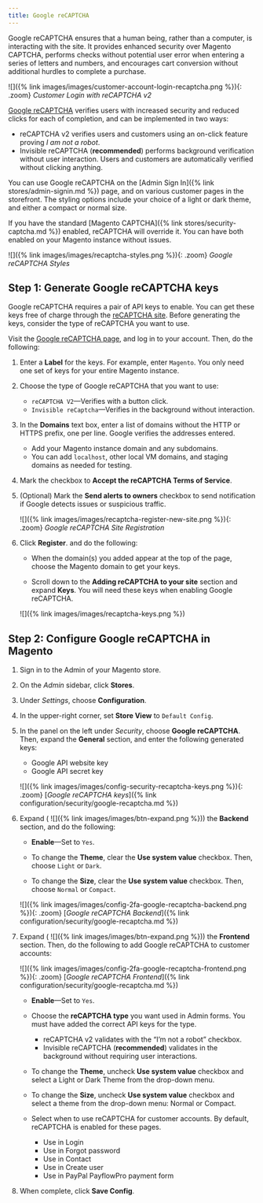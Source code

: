 ```yaml
---
title: Google reCAPTCHA
---
```


Google reCAPTCHA ensures that a human being, rather than a computer, is interacting with the site. It provides enhanced security over Magento CAPTCHA, performs checks without potential user error when entering a series of letters and numbers, and encourages cart conversion without additional hurdles to complete a purchase.

![]({% link images/images/customer-account-login-recaptcha.png %}){: .zoom}
_Customer Login with reCAPTCHA v2_

[Google reCAPTCHA][1] verifies users with increased security and reduced clicks for each of completion, and can be implemented in two ways:

-  reCAPTCHA v2 verifies users and customers using an on-click feature proving _I am not a robot_.
-  Invisible reCAPTCHA (**recommended**) performs background verification without user interaction. Users and customers are automatically verified without clicking anything.

You can use Google reCAPTCHA on the [Admin Sign In]({% link stores/admin-signin.md %}) page, and on various customer pages in the storefront. The styling options include your choice of a light or dark theme, and either a compact or normal size.

If you have the standard [Magento CAPTCHA]({% link stores/security-captcha.md %}) enabled, reCAPTCHA will override it. You can have both enabled on your Magento instance without issues.

![]({% link images/images/recaptcha-styles.png %}){: .zoom}
_Google reCAPTCHA Styles_

## Step 1: Generate Google reCAPTCHA keys

Google reCAPTCHA requires a pair of API keys to enable. You can get these keys free of charge through the [reCAPTCHA site][2]. Before generating the keys, consider the type of reCAPTCHA you want to use.

Visit the [Google reCAPTCHA page][2], and log in to your account. Then, do the following:

1.  Enter a **Label** for the keys. For example, enter `Magento`. You only need one set of keys for your entire Magento instance.

1.  Choose the type of Google reCAPTCHA that you want to use:

    -  `reCAPTCHA V2`—Verifies with a button click.
    -  `Invisible reCaptcha`—Verifies in the background without interaction.

1.  In the **Domains** text box, enter a list of domains without the HTTP or HTTPS prefix, one per line. Google verifies the addresses entered.

    -  Add your Magento instance domain and any subdomains.
    -  You can add `localhost`, other local VM domains, and staging domains as needed for testing.

1.  Mark the checkbox to **Accept the reCAPTCHA Terms of Service**.

1.  (Optional) Mark the **Send alerts to owners** checkbox to send notification if Google detects issues or suspicious traffic.

    ![]({% link images/images/recaptcha-register-new-site.png %}){: .zoom}
    _Google reCAPTCHA Site Registration_

1.  Click **Register**. and do the following:

    -  When the domain(s) you added appear at the top of the page, choose the Magento domain to get your keys.

    -  Scroll down to the **Adding reCAPTCHA to your site** section and expand **Keys**. You will need these keys when enabling Google reCAPTCHA.

    ![]({% link images/images/recaptcha-keys.png %})

## Step 2: Configure Google reCAPTCHA in Magento

1.  Sign in to the Admin of your Magento store.

1.  On the _Admin_ sidebar, click **Stores**.

1.  Under _Settings_, choose **Configuration**.

1.  In the upper-right corner, set **Store View** to `Default Config`.

1.  In the panel on the left under _Security_, choose **Google reCAPTCHA**. Then, expand the **General** section, and enter the following generated keys:

    * Google API website key
    * Google API secret key

    ![]({% link images/images/config-security-recaptcha-keys.png %}){: .zoom}
    [*Google reCAPTCHA keys*]({% link configuration/security/google-recaptcha.md %})

1.  Expand ( ![]({% link images/images/btn-expand.png %})) the **Backend** section, and do the following:

    -  **Enable**—Set to `Yes`.

    -  To change the **Theme**, clear the **Use system value** checkbox. Then, choose `Light` or `Dark`.

    -  To change the **Size**, clear the **Use system value** checkbox. Then, choose `Normal` or `Compact`.

    ![]({% link images/images/config-2fa-google-recaptcha-backend.png %}){: .zoom}
    [*Google reCAPTCHA Backend*]({% link configuration/security/google-recaptcha.md %})

1.  Expand ( ![]({% link images/images/btn-expand.png %})) the **Frontend** section. Then, do the following to add Google reCAPTCHA to customer accounts:

    ![]({% link images/images/config-2fa-google-recaptcha-frontend.png %}){: .zoom}
    [*Google reCAPTCHA Frontend*]({% link configuration/security/google-recaptcha.md %})

    -  **Enable**—Set to `Yes`.

    -  Choose the **reCAPTCHA type** you want used in Admin forms. You must have added the correct API keys for the type.

        * reCAPTCHA v2 validates with the “I’m not a robot” checkbox.
        * Invisible reCAPTCHA (**recommended**) validates in the background without requiring user interactions.

    -  To change the **Theme**, uncheck **Use system value** checkbox and select a Light or Dark Theme from the drop-down menu.

    -  To change the **Size**, uncheck **Use system value** checkbox and select a theme from the drop-down menu: Normal or Compact.

    -  Select when to use reCAPTCHA for customer accounts. By default, reCAPTCHA is enabled for these pages.

        * Use in Login
        * Use in Forgot password
        * Use in Contact
        * Use in Create user
        * Use in PayPal PayflowPro payment form 

1.  When complete, click **Save Config**.

[1]: https://www.google.com/recaptcha/intro/v3beta.html
[2]: https://www.google.com/recaptcha/admin
